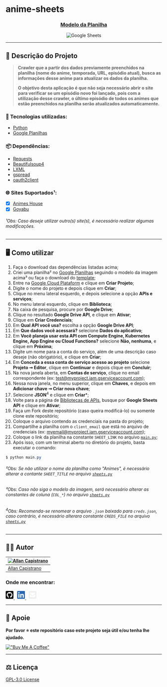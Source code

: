 # anime-sheets

<h3 align="center">
  <a href="https://github.com/AllanCapistrano/anime-sheets/releases/tag/1.0" target="_blank">Modelo da Planilha</a>
</h3>
<p align="center">
  <img src="https://i.imgur.com/b46LpT2.png" alt="Google Sheets">
</p>

------------

## 📖 Descrição do Projeto ##
> **Crawler que a partir dos dados previamente preenchidos na planilha (nome do anime, temporada, URL, episódio atual), busca as informações desse anime para atualizar os dados da planilha.**
>
> **O objetivo desta aplicação é que não seja necessário abrir o site para verificar se um episódio novo foi lançado, pois com a utilização desse crawler, o último episódio de todos os animes que estão preenchidos na planilha serão atualizados automaticamente.**

### 📂 Tecnologias utilizadas: ###
- [Python](https://www.python.org/)
- [Google Planilhas](https://www.google.com/sheets/about/)

### 📦 Dependências: ###
- [Requests](https://pypi.org/project/requests/)
- [Beautifulsoup4](https://pypi.org/project/beautifulsoup4/)
- [LXML](https://pypi.org/project/lxml/)
- [gspread](https://pypi.org/project/gspread/)
- [oauth2client](https://pypi.org/project/oauth2client/)

### 🌐 Sites Suportados¹: ###
- [x] [Animes House](https://animeshouse.net/)
- [x] [Goyabu](https://goyabu.com/)

###### ¹Obs: Caso deseje utilizar outro(s) site(s), é necessário realizar algumas modificações.

------------

## 🖥️ Como utilizar ##

1. Faça o download das dependências listadas acima;
2. Criei uma planilha² no [Google Planilhas](https://www.google.com/sheets/about/) seguindo o modelo da imagem acima³ ou faça o download do [template](https://github.com/AllanCapistrano/anime-sheets/releases/tag/1.0);
3. Entre na [Google Cloud Plataform](https://console.cloud.google.com) e clique em **Criar Projeto**;
4. Digite o nome do projeto e depois clique em **Criar**;
5. Clique no menu lateral esquerdo, e depois selecione a opção **APIs e serviços**;
6. No menu lateral esquerdo, clique em **Biblioteca**;
7. Na caixa de pesquisa, procure por **Google Drive**;
8. Clique no resultado **Google Drive API**, e clique em **Ativar**;
9. Clique em **Criar Credenciais**;
10. Em **Qual API você usa?** escolha a opção **Google Drive API**;
11. Em **Que dados você acessará?** selecione **Dados do aplicativo**;
12. Em **Você planeja usar esta API com Compute Engine, Kubernetes Engine, App Engine ou Cloud Functions?** selecione **Não, nenhuma**, e clique em **Próxima**;
13. Digite um nome para a conta do serviço, além de uma descrição caso deseje (não obrigatório), e clique em **Criar**;
14. Em **Conceda a essa conta de serviço acesso ao projeto** selecione **Projeto ➞ Editor**, clique em **Continuar** e depois clique em **Concluir**;
15. Na nova janela aberta, em **Contas de serviço**, clique no email correspondente (ex: test@myproject.iam.gserviceaccount.com);
16. Nessa nova janela, no menu superior, clique em **Chaves**, e depois em **Adicionar chave ➞ Criar nova chave**;
17. Selecione **JSON**<sup>4</sup> e clique em **Criar***;
18. Volte para a página de [Bibliotecas de APIs](https://console.cloud.google.com/apis/library), busque por **Google Sheets API** e clique em **Ativar**;
19. Faça um Fork deste repositório (caso queira modificá-lo) ou somente clone este repositório;
29. Coloque o arquivo contendo as credenciais na pasta do projeto;
21. Compartilhe a planilha com o ```client_email``` que está no arquivo de credenciais (ex: myemail@myproject.iam.gserviceaccount.com);
22. Coloque o link da planilha na constante ```SHEET_LINK``` no arquivo [```main.py```](https://github.com/AllanCapistrano/anime-sheets/blob/main/sheets.py);
23. Após isso, com um terminal aberto no diretório do projeto, basta executar o comando:
```powershell
$ python main.py
```

###### ²Obs: Se não utilizar o nome da planilha como "Animes", é necessário alterar a contante ```SHEET_TITLE``` no arquivo [```sheets.py```](https://github.com/AllanCapistrano/anime-sheets/blob/main/sheets.py) ######
###### ³Obs: Caso não siga o modelo da imagem, será necessário alterar as constantes de coluna (```COL_*```) no arquivo [```sheets.py```](https://github.com/AllanCapistrano/anime-sheets/blob/main/sheets.py) ######
###### <sup>4</sup>Obs: Recomenda-se renomear o arquivo ```.json``` baixado para ```creds.json```, caso contrário, é necessário alterara constante ```CREDS_FILE``` no arquivo [```sheets.py```](https://github.com/AllanCapistrano/anime-sheets/blob/main/sheets.py)  ######

------------

## 👨‍💻 Autor ##

| [![Allan Capistrano](https://github.com/AllanCapistrano.png?size=100)](https://github.com/AllanCapistrano) |
| -----------------------------------------------------------------------------------------------------------|
| [Allan Capistrano](https://github.com/AllanCapistrano)                                                     |

<p>
    <h3>Onde me encontrar:</h3>
    <a href="https://github.com/AllanCapistrano">
        <img src="https://github.com/AllanCapistrano/AllanCapistrano/blob/master/assets/github-square-brands.png" alt="Github icon" width="5%">
    </a>
    &nbsp
    <a href="https://www.linkedin.com/in/allancapistrano/">
        <img src="https://github.com/AllanCapistrano/AllanCapistrano/blob/master/assets/linkedin-brands.png" alt="Linkedin icon" width="5%">
    </a> 
    &nbsp
    <a href="https://mail.google.com/mail/u/0/?view=cm&fs=1&tf=1&source=mailto&to=asantos@ecomp.uefs.br">
        <img src="https://github.com/AllanCapistrano/AllanCapistrano/blob/master/assets/envelope-square-solid.png" alt="Email icon" width="5%">
    </a>
</p>

------------



## 🙏 Apoie ##

**Por favor ⭐️ este repositório caso este projeto seja útil e/ou tenha lhe ajudado.**

[!["Buy Me A Coffee"](https://www.buymeacoffee.com/assets/img/custom_images/orange_img.png)](https://www.buymeacoffee.com/allancapistrano)

------------

## ⚖️ Licença ##
[GPL-3.0 License](https://github.com/AllanCapistrano/anime-sheets-/blob/main/LICENSE)
